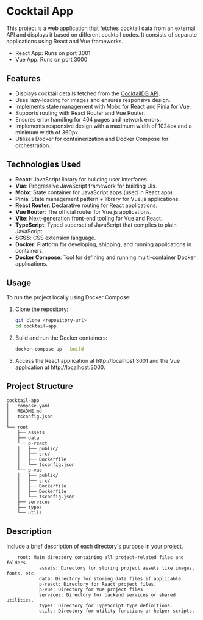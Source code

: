 # Cocktail App

This project is a web application that fetches cocktail data from an external API and displays it based on different cocktail codes. It consists of separate applications using React and Vue frameworks.

- React App: Runs on port 3001
- Vue App: Runs on port 3000

## Features

- Displays cocktail details fetched from the [CocktailDB API](https://www.thecocktaildb.com/api.php).
- Uses lazy-loading for images and ensures responsive design.
- Implements state management with Mobx for React and Pinia for Vue.
- Supports routing with React Router and Vue Router.
- Ensures error handling for 404 pages and network errors.
- Implements responsive design with a maximum width of 1024px and a minimum width of 360px.
- Utilizes Docker for containerization and Docker Compose for orchestration.

## Technologies Used

- **React**: JavaScript library for building user interfaces.
- **Vue**: Progressive JavaScript framework for building UIs.
- **Mobx**: State container for JavaScript apps (used in React app).
- **Pinia**: State management pattern + library for Vue.js applications.
- **React Router**: Declarative routing for React applications.
- **Vue Router**: The official router for Vue.js applications.
- **Vite**: Next-generation front-end tooling for Vue and React.
- **TypeScript**: Typed superset of JavaScript that compiles to plain JavaScript.
- **SCSS**: CSS extension language.
- **Docker**: Platform for developing, shipping, and running applications in containers.
- **Docker Compose**: Tool for defining and running multi-container Docker applications.

## Usage

To run the project locally using Docker Compose:

1. Clone the repository:

	```bash
	git clone <repository-url>
	cd cocktail-app
	```

2. Build and run the Docker containers:

	```bash
	docker-compose up --build
	```
3. Access the React application at http://localhost:3001 and the Vue application at http://localhost:3000.

## Project Structure

```plaintext
cocktail-app
│	compose.yaml
│	README.md
│	tsconfig.json
│
└── root
	├── assets
	├── data
	└── p-react
	│	├── public/
	│	├── src/
	│	├── Dockerfile
	│	└── tsconfig.json
	└── p-vue
	│	├── public/
	│	├── src/
	│	├── Dockerfile
	│	├── Dockerfile
	│	└── tsconfig.json
	├── services
	├── types
	└── utils
```
## Description

Include a brief description of each directory's purpose in your project.

		root: Main directory containing all project-related files and folders.
				assets: Directory for storing project assets like images, fonts, etc.
				data: Directory for storing data files if applicable.
				p-react: Directory for React project files.
				p-vue: Directory for Vue project files.
				services: Directory for backend services or shared utilities.
				types: Directory for TypeScript type definitions.
				utils: Directory for utility functions or helper scripts.